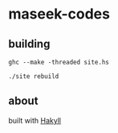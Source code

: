 maseek-codes
=============

## building

`ghc --make -threaded site.hs`

`./site rebuild`

## about

built with [Hakyll](http://jaspervdj.be/hakyll/)
